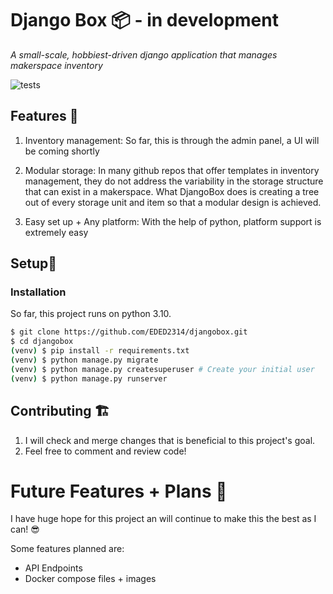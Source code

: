 # Django Box 📦 - in development
*A small-scale, hobbiest-driven django application that manages makerspace inventory*

![tests](https://github.com/EDED2314/djangobox/actions/workflows/django.yml/badge.svg)

## Features 🚀
1. Inventory management: So far, this is through the admin panel, a UI will be coming shortly

2. Modular storage: In many github repos that offer templates in inventory management, they do not address the variability in the storage structure that can exist in a makerspace. What DjangoBox does is creating a tree out of every storage unit and item so that a modular design is achieved.

3. Easy set up + Any platform: With the help of python, platform support is extremely easy

## Setup👀
### Installation
So far, this project runs on python 3.10.
```bash
$ git clone https://github.com/EDED2314/djangobox.git
$ cd djangobox
(venv) $ pip install -r requirements.txt
(venv) $ python manage.py migrate
(venv) $ python manage.py createsuperuser # Create your initial user
(venv) $ python manage.py runserver
```

## Contributing 🏗️
1. I will check and merge changes that is beneficial to this project's goal.
2. Feel free to comment and review code!

# Future Features + Plans 🛫
I have huge hope for this project an will continue to make this the best as I can! 😎

Some features planned are:
- API Endpoints
- Docker compose files + images

